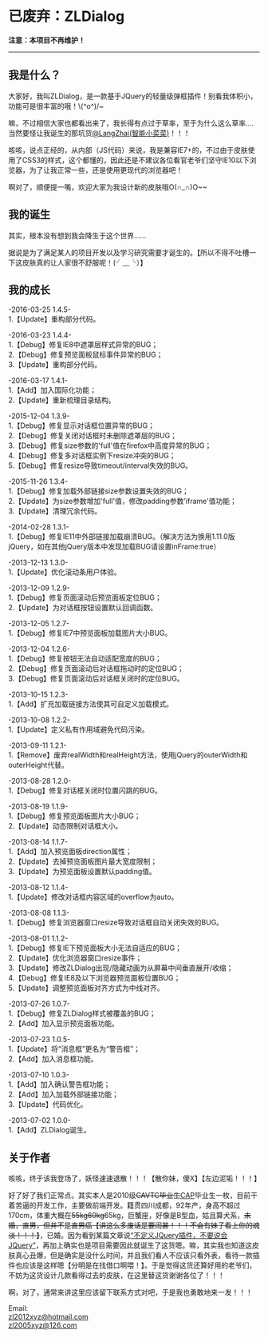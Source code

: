 # 已废弃：ZLDialog

**注意：本项目不再维护！**

---

## 我是什么？

大家好，我叫ZLDialog，是一款基于JQuery的轻量级弹框插件！别看我体积小，功能可是很丰富的哦！\\(^o^)/~

嘛，不过相信大家也都看出来了，我长得有点过于草率，至于为什么这么草率....当然要怪让我诞生的那坑货[@LangZhai(智能小菜菜)](https://github.com/LangZhai "LangZhai(智能小菜菜)")！！！

咳咳，说点正经的，从内部（JS代码）来说，我是兼容IE7+的，不过由于皮肤使用了CSS3的样式，这个都懂的，因此还是不建议各位看官老爷们坚守IE10以下浏览器，为了让我正常一些，还是使用更现代的浏览器吧！

啊对了，顺便提一嘴，欢迎大家为我设计新的皮肤哦O(∩_∩)O~~

## 我的诞生

其实，根本没有想到我会降生于这个世界......

据说是为了满足某人的项目开发以及学习研究需要才诞生的。【所以不得不吐槽一下这皮肤真的让人家很不舒服呢！(╯﹏╰）】

## 我的成长

-2016-03-25    1.4.5-  
  1.【Update】重构部分代码。

-2016-03-23    1.4.4-  
  1.【Debug】修复IE8中遮罩层样式异常的BUG；  
  2.【Debug】修复预览面板鼠标事件异常的BUG；  
  3.【Update】重构部分代码。

-2016-03-17    1.4.1-  
  1.【Add】加入国际化功能；  
  2.【Update】重新梳理目录结构。

-2015-12-04    1.3.9-  
  1.【Debug】修复显示对话框位置异常的BUG；  
  2.【Debug】修复关闭对话框时未删除遮罩层的BUG；  
  3.【Debug】修复size参数的'full'值在firefox中高度异常的BUG；  
  4.【Debug】修复多对话框实例下resize冲突的BUG；  
  5.【Debug】修复resize导致timeout/interval失效的BUG。

-2015-11-26    1.3.4-  
  1.【Debug】修复加载外部链接size参数设置失效的BUG；  
  2.【Update】为size参数增加'full'值，修改padding参数'iframe'值功能；  
  3.【Update】清理冗余代码。

-2014-02-28    1.3.1-  
  1.【Debug】修复IE11中外部链接加载崩溃BUG。（解决方法为换用1.11.0版jQuery，如在其他jQuery版本中发现加载BUG请设置inFrame:true）

-2013-12-13    1.3.0-  
  1.【Update】优化滚动条用户体验。

-2013-12-09    1.2.9-  
  1.【Debug】修复页面滚动后预览面板定位BUG；  
  2.【Update】为对话框按钮设置默认回调函数。

-2013-12-05    1.2.7-  
  1.【Debug】修复IE7中预览面板加载图片大小BUG。

-2013-12-04    1.2.6-  
  1.【Debug】修复按钮无法自动适配宽度的BUG；  
  2.【Debug】修复页面滚动后对话框拖动时的定位BUG；  
  3.【Debug】修复页面滚动后对话框关闭时的定位BUG。

-2013-10-15    1.2.3-  
  1.【Add】扩充加载链接方法使其可自定义加载模式。

-2013-10-08    1.2.2-  
  1.【Update】定义私有作用域避免代码污染。

-2013-09-11    1.2.1-  
  1.【Remove】废弃realWidth和realHeight方法，使用jQuery的outerWidth和outerHeight代替。

-2013-08-28    1.2.0-  
  1.【Debug】修复对话框关闭时位置闪跳的BUG。

-2013-08-19    1.1.9-  
  1.【Debug】修复预览面板图片大小BUG；  
  2.【Update】动态限制对话框大小。 

-2013-08-14    1.1.7-  
  1.【Add】加入预览面板direction属性；  
  2.【Update】去掉预览面板图片最大宽度限制；  
  3.【Update】为预览面板设置默认padding值。

-2013-08-12    1.1.4-  
  1.【Update】修改对话框内容区域的overflow为auto。

-2013-08-08    1.1.3-  
  1.【Debug】修复浏览器窗口resize导致对话框自动关闭失效的BUG。 

-2013-08-01    1.1.2-  
  1.【Debug】修复IE下预览面板大小无法自适应的BUG；  
  2.【Update】优化浏览器窗口resize事件；  
  3.【Update】修改ZLDialog出现/隐藏动画为从屏幕中间垂直展开/收缩；  
  4.【Debug】修复IE8及以下浏览器预览面板位置BUG；  
  5.【Update】调整预览面板对齐方式为中线对齐。

-2013-07-26    1.0.7-  
  1.【Debug】修复ZLDialog样式被覆盖的BUG；  
  2.【Add】加入显示预览面板功能。

-2013-07-23    1.0.5-  
  1.【Update】将“消息框”更名为“警告框”；  
  2.【Add】加入消息框功能。

-2013-07-10    1.0.3-  
  1.【Add】加入确认警告框功能；  
  2.【Add】加入加载外部链接功能；  
  3.【Update】代码优化。

-2013-07-02    1.0.0-  
  1.【Add】ZLDialog诞生。

## 关于作者

咳咳，终于该我登场了，妖怪速速退散！！！【散你妹，傻X】【左边泥垢！！！】

好了好了我们正常点。其实本人是2010级~~CAVTC毕业生~~[CAP](https://www.cap.edu.cn)毕业生一枚，目前干着苦逼的开发工作，主要做前端开发。籍贯四川成都，92年产，身高不超过170cm，体重大概在~~55kg60kg~~65kg，巨蟹座，好像是B型血，姑且算犬系，~~未婚，直男，但并不是直男癌【讲这么多废话是要闹甚！！！不会有妹子看上你的魂淡！！！】~~，已婚。因为看到某篇文章说[“不定义JQuery插件，不要说会JQuery”](https://www.cnblogs.com/xcj26/p/3345556.html)，再加上确实也是项目需要因此就诞生了这货嗯。嘛，其实我也知道这皮肤真心丑爆，但是确实是没什么时间，并且我们看人不应该只看外表，看待一款插件也应该是这样嗯【分明是在找借口啊喂！】。于是觉得这货还算好用的老爷们，不妨为这货设计几款看得过去的皮肤，在这里替这货谢谢各位了！！！

啊，对了，通常来讲这里应该留下联系方式对吧，于是我也勇敢地来一发！！！

Email:  
<zl2012xyz@hotmail.com>  
<zl2005xyz@126.com>